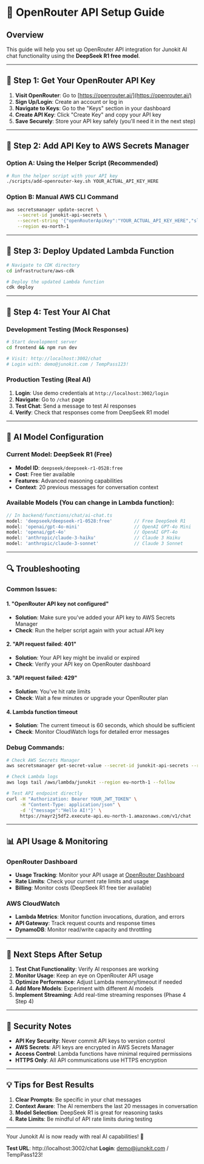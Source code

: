 # 🤖 OpenRouter API Setup Guide

## Overview
This guide will help you set up OpenRouter API integration for Junokit AI chat functionality using the **DeepSeek R1 free model**.

---

## 🔑 Step 1: Get Your OpenRouter API Key

1. **Visit OpenRouter**: Go to [https://openrouter.ai/](https://openrouter.ai/)
2. **Sign Up/Login**: Create an account or log in
3. **Navigate to Keys**: Go to the "Keys" section in your dashboard
4. **Create API Key**: Click "Create Key" and copy your API key
5. **Save Securely**: Store your API key safely (you'll need it in the next step)

---

## 🔧 Step 2: Add API Key to AWS Secrets Manager

### Option A: Using the Helper Script (Recommended)
```bash
# Run the helper script with your API key
./scripts/add-openrouter-key.sh YOUR_ACTUAL_API_KEY_HERE
```

### Option B: Manual AWS CLI Command
```bash
aws secretsmanager update-secret \
    --secret-id junokit-api-secrets \
    --secret-string '{"openRouterApiKey":"YOUR_ACTUAL_API_KEY_HERE","slackBotToken":"","githubToken":"","googleClientId":"","googleClientSecret":"","autoGenerated":"PLACEHOLDER"}' \
    --region eu-north-1
```

---

## 🚀 Step 3: Deploy Updated Lambda Function

```bash
# Navigate to CDK directory
cd infrastructure/aws-cdk

# Deploy the updated Lambda function
cdk deploy
```

---

## 🧪 Step 4: Test Your AI Chat

### Development Testing (Mock Responses)
```bash
# Start development server
cd frontend && npm run dev

# Visit: http://localhost:3002/chat
# Login with: demo@junokit.com / TempPass123!
```

### Production Testing (Real AI)
1. **Login**: Use demo credentials at `http://localhost:3002/login`
2. **Navigate**: Go to `/chat` page
3. **Test Chat**: Send a message to test AI responses
4. **Verify**: Check that responses come from DeepSeek R1 model

---

## 🤖 AI Model Configuration

### Current Model: DeepSeek R1 (Free)
- **Model ID**: `deepseek/deepseek-r1-0528:free`
- **Cost**: Free tier available
- **Features**: Advanced reasoning capabilities
- **Context**: 20 previous messages for conversation context

### Available Models (You can change in Lambda function):
```typescript
// In backend/functions/chat/ai-chat.ts
model: 'deepseek/deepseek-r1-0528:free'        // Free DeepSeek R1
model: 'openai/gpt-4o-mini'                    // OpenAI GPT-4o Mini
model: 'openai/gpt-4o'                         // OpenAI GPT-4o
model: 'anthropic/claude-3-haiku'              // Claude 3 Haiku
model: 'anthropic/claude-3-sonnet'             // Claude 3 Sonnet
```

---

## 🔍 Troubleshooting

### Common Issues:

#### 1. "OpenRouter API key not configured"
- **Solution**: Make sure you've added your API key to AWS Secrets Manager
- **Check**: Run the helper script again with your actual API key

#### 2. "API request failed: 401"
- **Solution**: Your API key might be invalid or expired
- **Check**: Verify your API key on OpenRouter dashboard

#### 3. "API request failed: 429"
- **Solution**: You've hit rate limits
- **Check**: Wait a few minutes or upgrade your OpenRouter plan

#### 4. Lambda function timeout
- **Solution**: The current timeout is 60 seconds, which should be sufficient
- **Check**: Monitor CloudWatch logs for detailed error messages

### Debug Commands:
```bash
# Check AWS Secrets Manager
aws secretsmanager get-secret-value --secret-id junokit-api-secrets --region eu-north-1

# Check Lambda logs
aws logs tail /aws/lambda/junokit --region eu-north-1 --follow

# Test API endpoint directly
curl -H "Authorization: Bearer YOUR_JWT_TOKEN" \
     -H "Content-Type: application/json" \
     -d '{"message":"Hello AI!"}' \
     https://nayr2j5df2.execute-api.eu-north-1.amazonaws.com/v1/chat
```

---

## 📊 API Usage & Monitoring

### OpenRouter Dashboard
- **Usage Tracking**: Monitor your API usage at [OpenRouter Dashboard](https://openrouter.ai/activity)
- **Rate Limits**: Check your current rate limits and usage
- **Billing**: Monitor costs (DeepSeek R1 free tier available)

### AWS CloudWatch
- **Lambda Metrics**: Monitor function invocations, duration, and errors
- **API Gateway**: Track request counts and response times
- **DynamoDB**: Monitor read/write capacity and throttling

---

## 🎯 Next Steps After Setup

1. **Test Chat Functionality**: Verify AI responses are working
2. **Monitor Usage**: Keep an eye on OpenRouter API usage
3. **Optimize Performance**: Adjust Lambda memory/timeout if needed
4. **Add More Models**: Experiment with different AI models
5. **Implement Streaming**: Add real-time streaming responses (Phase 4 Step 4)

---

## 🔐 Security Notes

- **API Key Security**: Never commit API keys to version control
- **AWS Secrets**: API keys are encrypted in AWS Secrets Manager
- **Access Control**: Lambda functions have minimal required permissions
- **HTTPS Only**: All API communications use HTTPS encryption

---

## 💡 Tips for Best Results

1. **Clear Prompts**: Be specific in your chat messages
2. **Context Aware**: The AI remembers the last 20 messages in conversation
3. **Model Selection**: DeepSeek R1 is great for reasoning tasks
4. **Rate Limits**: Be mindful of API rate limits during testing

---

Your Junokit AI is now ready with real AI capabilities! 🎉

**Test URL**: http://localhost:3002/chat
**Login**: demo@junokit.com / TempPass123! 